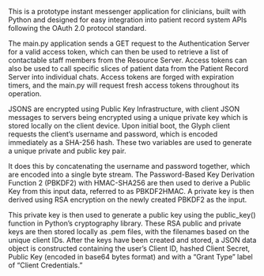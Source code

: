 This is a prototype instant messenger application for clinicians, built with Python and designed for easy integration into patient record system APIs following the OAuth 2.0 protocol standard.

The main.py application sends a GET request to the Authentication Server for a valid access token, which can then be used to retrieve a list of contactable staff members from the Resource Server. Access tokens can also be used to call specific slices of patient data from the Patient Record Server into individual chats. Access tokens are forged with expiration timers, and the main.py will request fresh access tokens throughout its operation.

JSONS are encrypted using Public Key Infrastructure, with client JSON messages to servers being encrypted using a unique private key which is stored locally on the client device. Upon initial boot, the Glyph client requests the client’s username and password, which is encoded immediately as a SHA-256 hash. These two variables are used to generate a unique private and public key pair. 

It does this by concatenating the username and password together, which are encoded into a single byte stream. The Password-Based Key Derivation Function 2 (PBKDF2) with HMAC-SHA256 are then used to derive a Public Key from this input data, referred to as PBKDF2HMAC. A private key is then derived using RSA encryption on the newly created PBKDF2 as the input. 

This private key is then used to generate  a public key using the public_key() function in Python’s cryptography library. These RSA public and private keys are then stored locally as .pem files, with the filenames based on the unique client IDs.  After the keys have been created and stored, a JSON data object is constructed containing the user’s Client ID, hashed Client Secret, Public Key (encoded in base64 bytes format) and with a “Grant Type” label of “Client Credentials.” 
